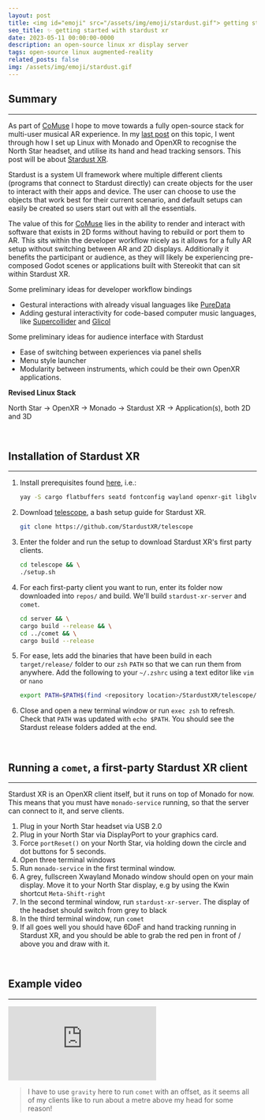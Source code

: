 ```yaml
---
layout: post
title: <img id="emoji" src="/assets/img/emoji/stardust.gif"> getting started with stardust xr
seo_title: ✨ getting started with stardust xr
date: 2023-05-11 00:00:00-0000
description: an open-source linux xr display server
tags: open-source linux augmented-reality
related_posts: false
img: /assets/img/emoji/stardust.gif
---
```

## Summary
---
As part of [CoMuse](/projects/comuse/) I hope to move towards a fully open-source stack for multi-user musical AR experience. In my [last post](/blog/2023/north-star-on-linux) on this topic, I went through how I set up Linux with Monado and OpenXR to recognise the North Star headset, and utilise its hand and head tracking sensors. This post will be about [Stardust XR](https://stardustxr.org/).

Stardust is a system UI framework where multiple different clients (programs that connect to Stardust directly) can create objects for the user to interact with their apps and device. The user can choose to use the objects that work best for their current scenario, and default setups can easily be created so users start out with all the essentials.

The value of this for [CoMuse](/projects/comuse/) lies in the ability to render and interact with software that exists in 2D forms without having to rebuild or port them to AR. This sits within the developer workflow nicely as it allows for a fully AR setup without switching between AR and 2D displays. Additionally it benefits the participant or audience, as they will likely be experiencing pre-composed Godot scenes or applications built with Stereokit that can sit within Stardust XR.

Some preliminary ideas for developer workflow bindings
- Gestural interactions with already visual languages like [PureData](https://puredata.info/)
- Adding gestural interactivity for code-based computer music languages, like [Supercollider](https://supercollider.github.io/) and [Glicol](https://glicol.org/)

Some preliminary ideas for audience interface with Stardust
- Ease of switching between experiences via panel shells
- Menu style launcher
- Modularity between instruments, which could be their own OpenXR applications.

**Revised Linux Stack**

North Star → OpenXR → Monado → Stardust XR → Application(s), both 2D and 3D

<br>

## Installation of Stardust XR
---
1. Install prerequisites found [here](https://stardustxr.org/docs/getting-started/install), i.e.: 
   ```sh
   yay -S cargo flatbuffers seatd fontconfig wayland openxr-git libglvnd mesa libx11 libxext libxfixes --needed
   ```
3. Download [telescope](https://github.com/StardustXR/telescope), a bash setup guide for Stardust XR.
   ```sh
   git clone https://github.com/StardustXR/telescope
   ```
4. Enter the folder and run the setup to download Stardust XR's first party clients.
   ```sh
   cd telescope && \
   ./setup.sh
   ```
5. For each first-party client you want to run, enter its folder now downloaded into `repos/` and build. We'll build `stardust-xr-server` and `comet`.
   ```sh
   cd server && \
   cargo build --release && \
   cd ../comet && \
   cargo build --release
   ```
6. For ease, lets add the binaries that have been build in each `target/release/` folder to our `zsh` `PATH` so that we can run them from anywhere. Add the following to your `~/.zshrc` using a text editor like `vim` or `nano`
   ```sh
   export PATH=$PATH$(find <repository location>/StardustXR/telescope/repos/*/target/release/ -maxdepth 1 -type f -executable -printf ":%h")
   ```
7. Close and open a new terminal window or run `exec zsh` to refresh. Check that `PATH` was updated with `echo $PATH`. You should see the Stardust release folders added at the end.

<br>

## Running a `comet`, a first-party Stardust XR client
---
Stardust XR is an OpenXR client itself, but it runs on top of Monado for now. This means that you must have `monado-service` running, so that the server can connect to it, and serve clients.
1. Plug in your North Star headset via USB 2.0
2. Plug in your North Star via DisplayPort to your graphics card.
3. Force `portReset()` on your North Star, via holding down the circle and dot buttons for 5 seconds.
4. Open three terminal windows
5. Run `monado-service` in the first terminal window.
6. A grey, fullscreen Xwayland Monado window should open on your main display. Move it to your North Star display, e.g by using the Kwin shortcut `Meta-Shift-right`
7. In the second terminal window, run `stardust-xr-server`. The display of the headset should switch from grey to black
8. In the third terminal window, run `comet`
9. If all goes well you should have 6DoF and hand tracking running in Stardust XR, and you should be able to grab the red pen in front of / above you and draw with it.

<br>

## Example video
---
<div class="row" >
    <div class="col-sm mt-3 mt-md-0">
        <div class ="embed-responsive embed-responsive-16by9"><iframe src="https://www.youtube-nocookie.com/embed/zG__m-gV1qI" frameborder="0" webkitallowfullscreen mozallowfullscreen allowfullscreen></iframe></div>
    </div>
</div>

>I have to use `gravity` here to run `comet` with an offset, as it seems all of my clients like to run about a metre above my head for some reason!
